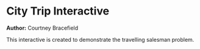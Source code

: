 # City Trip Interactive

**Author:** Courtney Bracefield

This interactive is created to demonstrate the travelling salesman problem.
